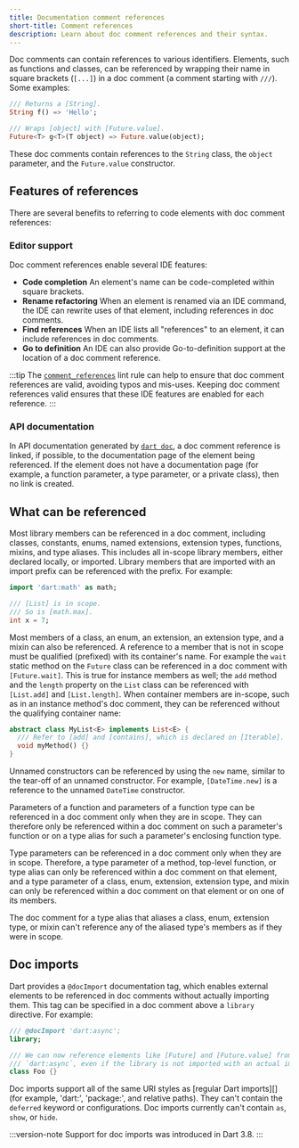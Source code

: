```yaml
---
title: Documentation comment references
short-title: Comment references
description: Learn about doc comment references and their syntax.
---
```


Doc comments can contain references to various identifiers.
Elements, such as functions and classes, can be referenced by
wrapping their name in square brackets (`[...]`) in
a doc comment (a comment starting with `///`). Some examples:

```dart
/// Returns a [String].
String f() => 'Hello';

/// Wraps [object] with [Future.value].
Future<T> g<T>(T object) => Future.value(object);
```

These doc comments contain references to the `String` class,
the `object` parameter, and the `Future.value` constructor.

## Features of references

There are several benefits to referring to code elements with
doc comment references:

### Editor support

Doc comment references enable several IDE features:

- **Code completion**
  An element's name can be code-completed within square brackets.
- **Rename refactoring**
  When an element is renamed via an IDE command, the IDE can
  rewrite uses of that element, including references in doc comments.
- **Find references**
  When an IDE lists all "references" to an element, it can
  include references in doc comments.
- **Go to definition**
  An IDE can also provide Go-to-definition support at
  the location of a doc comment reference.

:::tip
The [`comment_references`][] lint rule can help to
ensure that doc comment references are valid, avoiding typos and mis-uses.
Keeping doc comment references valid ensures that these IDE features
are enabled for each reference.
:::

[`comment_references`]: /tools/linter-rules/comment_references

### API documentation

In API documentation generated by [`dart doc`](/tools/dart-doc), a doc comment
reference is linked, if possible, to the documentation page of the element
being referenced. If the element does not have a documentation page (for
example, a function parameter, a type parameter, or a private class), then no
link is created.

## What can be referenced

Most library members can be referenced in a doc comment, including classes,
constants, enums, named extensions, extension types, functions, mixins, and
type aliases. This includes all in-scope library members, either declared
locally, or imported. Library members that are imported with an import prefix
can be referenced with the prefix. For example:

```dart
import 'dart:math' as math;

/// [List] is in scope.
/// So is [math.max].
int x = 7;
```

Most members of a class, an enum, an extension, an extension type, and a mixin
can also be referenced. A reference to a member that is not in scope must be
qualified (prefixed) with its container's name. For example the `wait` static
method on the `Future` class can be referenced in a doc comment with
`[Future.wait]`. This is true for instance members as well; the `add` method
and the `length` property on the `List` class can be referenced with
`[List.add]` and `[List.length]`. When container members are in-scope, such as
in an instance method's doc comment, they can be referenced without the
qualifying container name:

```dart
abstract class MyList<E> implements List<E> {
  /// Refer to [add] and [contains], which is declared on [Iterable].
  void myMethod() {}
}
```

Unnamed constructors can be referenced by using the `new` name, similar to the
tear-off of an unnamed constructor. For example, `[DateTime.new]` is a
reference to the unnamed `DateTime` constructor.

Parameters of a function and parameters of a function type can be referenced in
a doc comment only when they are in scope. They can therefore only be
referenced within a doc comment on such a parameter's function or on a type
alias for such a parameter's enclosing function type.

Type parameters can be referenced in a doc comment only when they are in scope.
Therefore, a type parameter of a method, top-level function, or type alias can
only be referenced within a doc comment on that element, and a type parameter
of a class, enum, extension, extension type, and mixin can only be referenced
within a doc comment on that element or on one of its members.

The doc comment for a type alias that aliases a class, enum, extension type, or
mixin can't reference any of the aliased type's members as if they were in
scope.

## Doc imports

Dart provides a `@docImport` documentation tag, which enables external elements
to be referenced in doc comments without actually importing them. This tag can be
specified in a doc comment above a `library` directive. For example:

```dart
/// @docImport 'dart:async';
library;

/// We can now reference elements like [Future] and [Future.value] from
/// `dart:async`, even if the library is not imported with an actual import.
class Foo {}
```

Doc imports support all of the same URI styles as [regular Dart imports][] (for
example, 'dart:', 'package:', and relative paths). They can't contain the
`deferred` keyword or configurations. Doc imports currently can't contain `as`,
`show`, or `hide`.

[regular doc imports]: https://dart.dev/language/libraries#using-libraries

:::version-note
Support for doc imports was introduced in Dart 3.8.
:::
